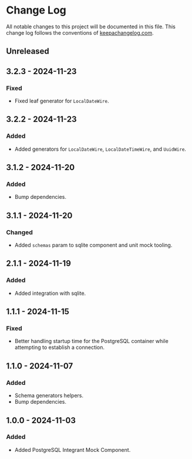 # Change Log

All notable changes to this project will be documented in this file. This change log follows the conventions
of [keepachangelog.com](http://keepachangelog.com/).

## Unreleased

## 3.2.3 - 2024-11-23

### Fixed

- Fixed leaf generator for `LocalDateWire`.

## 3.2.2 - 2024-11-23

### Added

- Added generators for `LocalDateWire`, `LocalDateTimeWire`, and `UuidWire`.

## 3.1.2 - 2024-11-20

### Added

- Bump dependencies.

## 3.1.1 - 2024-11-20

### Changed

- Added `schemas` param to sqlite component and unit mock tooling.

## 2.1.1 - 2024-11-19

### Added

- Added integration with sqlite.

## 1.1.1 - 2024-11-15

### Fixed

- Better handling startup time for the PostgreSQL container while attempting to establish a connection.

## 1.1.0 - 2024-11-07

### Added

- Schema generators helpers.
- Bump dependencies.

## 1.0.0 - 2024-11-03

### Added

- Added PostgreSQL Integrant Mock Component.
